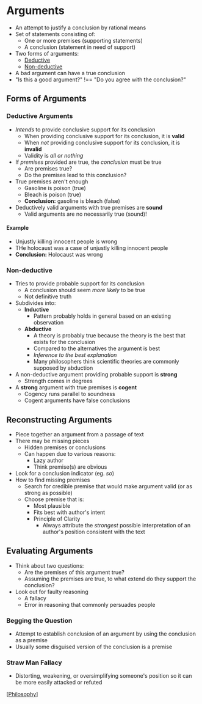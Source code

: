 # Arguments

- An attempt to justify a conclusion by rational means
- Set of statements consisting of:
  - One or more premises (supporting statements)
  - A conclusion (statement in need of support)
- Two forms of arguments:
  - [Deductive](#deductive-arguments)
  - [Non-deductive](#non-deductive)
- A bad argument can have a true conclusion
- "Is this a good argument?" !== "Do you agree with the conclusion?"

## Forms of Arguments

### Deductive Arguments

- _Intends_ to provide conclusive support for its conclusion
  - When providing conclusive support for its conclusion, it is **valid**
  - When _not_ providing conclusive support for its conclusion, it is **invalid**
  - Validity is _all or nothing_
- If _premises_ provided are true, the _conclusion_ must be true
  - Are premises true?
  - Do the premises lead to this conclusion?
- True premises aren't enough
  - Gasoline is poison (true)
  - Bleach is poison (true)
  - **Conclusion:** gasoline is bleach (false)
- Deductively valid arguments with true premises are **sound**
  - Valid arguments are no necessarily true (sound)!

#### Example

- Unjustly killing innocent people is wrong
- THe holocaust was a case of unjustly killing innocent people
- **Conclusion:** Holocaust was wrong

### Non-deductive

- Tries to provide probable support for its conclusion
  - A conclusion should seem _more likely_ to be true
  - Not definitive truth
- Subdivides into:
  - **Inductive**
    - Pattern probably holds in general based on an existing observation
  - **Abductive**
    - A theory is probably true because the theory is the best that exists for the conclusion
    - Compared to the alternatives the argument is best
    - _Inference to the best explanation_
    - Many philosophers think scientific theories are commonly supposed by abduction
- A non-deductive argument providing probable support is **strong**
  - Strength comes in degrees
- A **strong** argument with true premises is **cogent**
  - Cogency runs parallel to soundness
  - Cogent arguments have false conclusions

## Reconstructing Arguments

- Piece together an argument from a passage of text
- There may be missing pieces
  - Hidden premises or conclusions
  - Can happen due to various reasons:
    - Lazy author
    - Think premise(s) are obvious
- Look for a conclusion indicator (eg. _so_)
- How to find missing premises
  - Search for credible premise that would make argument valid (or as strong as possible)
  - Choose premise that is:
    - Most plausible
    - Fits best with author's intent
    - Principle of Clarity
      - Always attribute the _strongest_ possible interpretation of an author's position consistent with the text

## Evaluating Arguments

- Think about two questions:
  - Are the premises of this argument true?
  - Assuming the premises are true, to what extend do they support the conclusion?
- Look out for faulty reasoning
  - A fallacy
  - Error in reasoning that commonly persuades people

### Begging the Question

- Attempt to establish conclusion of an argument by using the conclusion as a premise
- Usually some disguised version of the conclusion is a premise

### Straw Man Fallacy

- Distorting, weakening, or oversimplifying someone's position so it can be more easily attacked or refuted

[[Philosophy]]

[//begin]: # "Autogenerated link references for markdown compatibility"
[Philosophy]: philosophy "Philosophy"
[//end]: # "Autogenerated link references"

